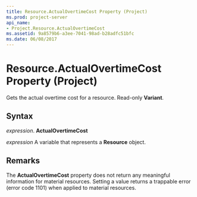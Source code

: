 ```yaml
---
title: Resource.ActualOvertimeCost Property (Project)
ms.prod: project-server
api_name:
- Project.Resource.ActualOvertimeCost
ms.assetid: 9a8579b6-a3ee-7041-98ad-b28adfc51bfc
ms.date: 06/08/2017
---
```



# Resource.ActualOvertimeCost Property (Project)

Gets the actual overtime cost for a resource. Read-only **Variant**.


## Syntax

 _expression_. **ActualOvertimeCost**

 _expression_ A variable that represents a **Resource** object.


## Remarks

The **ActualOvertimeCost** property does not return any meaningful information for material resources. Setting a value returns a trappable error (error code 1101) when applied to material resources.


